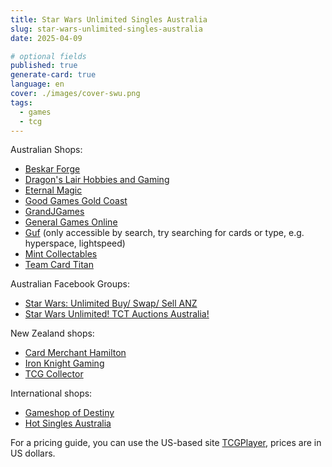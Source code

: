 ```yaml
---
title: Star Wars Unlimited Singles Australia
slug: star-wars-unlimited-singles-australia
date: 2025-04-09

# optional fields
published: true
generate-card: true
language: en
cover: ./images/cover-swu.png
tags:
  - games
  - tcg
---
```


Australian Shops:

- <a href="https://www.beskarforge.com.au/shop/singles/EJCEQOFZQKDV7XX4QINPRSXP" target="_blank">Beskar Forge</a>
- <a href="https://dragonslair.au/collections/star-wars-unlimited-in-stock" target="_blank">Dragon's Lair Hobbies and Gaming</a>
- <a href="https://eternalmagic.cc/collections/star-wars-unlimited?filter.v.availability=1&filter.v.price.gte=&filter.v.price.lte=&sort_by=price-descending" target="_blank">Eternal Magic</a>
- <a href="https://goodgamesgoldcoast.com.au/collections/star-wars-unlimited-1" target="_blank">Good Games Gold Coast</a>
- <a href="https://grandjgames.com/trading-card-game-products/card-game-singles/star-wars-unlimited/swu-set-singles/?sort=pricedesc&limit=40&mode=4&_bc_fsnf=1&in_stock=1" target="_blank">GrandJGames</a>
- <a href="https://www.generalgames.com.au/collections/star-wars-unlimited-singles-collection?filter.v.price.gte=&filter.v.price.lte=&sort_by=price-descending" target="_blank">General Games Online</a>
- <a href="https://guf.com.au/search?type=product&options%5Bprefix%5D=last&q=star+wars+unlimited+single" target="_blank">Guf</a> (only accessible by search, try searching for cards or type, e.g. hyperspace, lightspeed)
- <a href="https://mintcollectables.com.au/collections/star-wars-unlimited-singles?filter.v.availability=1&filter.v.price.gte=0&filter.v.price.lte=450&page=1&sort_by=price-descending" target="_blank">Mint Collectables</a>
- <a href="https://teamcardtitan.com/collections/star-wars-unlimited-tcg-singles?sort_by=price-descending" target="_blank">Team Card Titan</a>

Australian Facebook Groups:

- <a href="https://www.facebook.com/groups/1157786898914164" target="_blank">Star Wars: Unlimited Buy/ Swap/ Sell ANZ</a>
- <a href="https://www.facebook.com/groups/1430276077664089" target="_blank">Star Wars Unlimited! TCT Auctions Australia!</a>

New Zealand shops:

- <a href="https://cardmerchanthamilton.co.nz/collections/star-wars-unlimited-singles" target="_blank">Card Merchant Hamilton</a>
- <a href="https://ironknightgaming.co.nz/collections/swu-singles-1?sort_by=price-descending&filter.v.availability=1" target="_blank">Iron Knight Gaming</a>
- <a href="https://tcgcollectornz.com/collections/star-wars-unlimited-singles" target="_blank">TCG Collector</a>

International shops:

- <a href="https://gameshopofdestiny.com/pages/search-results-page?page=1&rb_snize_facet10=Star%20Wars%20Unlimited&rb_stock_status=In%20Stock&tab=products&sort_by=price" target="_blank">Gameshop of Destiny</a>
- <a href="https://www.hotsingles.asia/collections/star-wars-unlimited-singles?sort_by=price-descending&filter.v.availability=1&filter.v.price.gte=&filter.v.price.lte=" target="_blank">Hot Singles Australia</a>

For a pricing guide, you can use the US-based site [TCGPlayer](https://www.tcgplayer.com/search/star-wars-unlimited/spark-of-rebellion?productLineName=star-wars-unlimited&setName=spark-of-rebellion&page=4&view=grid), prices are in US dollars. 